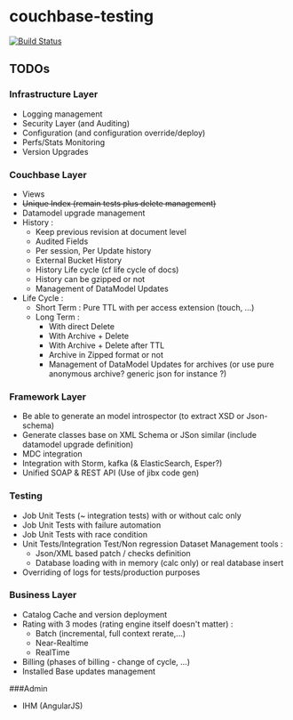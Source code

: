 couchbase-testing
=================

[![Build Status](https://travis-ci.org/dreameddeath/couchbase-testing.png?branch=master)](https://travis-ci.org/travis-ci.org/dreameddeath/couchbase-testing)

TODOs
-----

### Infrastructure Layer
- Logging management
- Security Layer (and Auditing)
- Configuration (and configuration override/deploy)
- Perfs/Stats Monitoring
- Version Upgrades

### Couchbase Layer
- Views
- ~~Unique Index (remain tests plus delete management)~~
- Datamodel upgrade management
- History :
    - Keep previous revision at document level
    - Audited Fields
    - Per session, Per Update history
    - External Bucket History
    - History Life cycle (cf life cycle of docs)
    - History can be gzipped or not
    - Management of DataModel Updates
- Life Cycle :
    * Short Term : Pure TTL with per access extension (touch, ...)
    * Long Term :
        - With direct Delete
        - With Archive + Delete
        - With Archive + Delete after TTL
        - Archive in Zipped format or not
        - Management of DataModel Updates for archives (or use pure anonymous archive? generic json for instance ?)

### Framework Layer
- Be able to generate an model introspector (to extract XSD or Json-schema)
- Generate classes base on XML Schema or JSon similar (include datamodel upgrade definition)
- MDC integration
- Integration with Storm, kafka (& ElasticSearch, Esper?)
- Unified SOAP & REST API (Use of jibx code gen)

### Testing
- Job Unit Tests (~ integration tests) with or without calc only
- Job Unit Tests with failure automation
- Job Unit Tests with race condition
- Unit Tests/Integration Test/Non regression Dataset Management tools :
     * Json/XML based patch / checks definition
     * Database loading with in memory (calc only) or real database insert
- Overriding of logs for tests/production purposes

### Business Layer
- Catalog Cache and version deployment
- Rating with 3 modes (rating engine itself doesn't matter) :
    * Batch (incremental, full context rerate,...)
    * Near-Realtime
    * RealTime
- Billing (phases of billing - change of cycle, ...)
- Installed Base updates management

###Admin
- IHM (AngularJS)